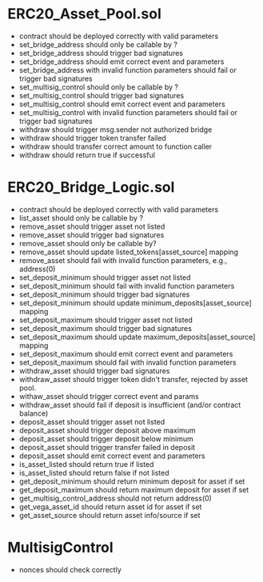 # ERC20_Asset_Pool.sol
* contract should be deployed correctly with valid parameters
* set_bridge_address should only be callable by ?
* set_bridge_address should trigger bad signatures
* set_bridge_address should emit correct event and parameters
* set_bridge_address with invalid function parameters should fail or trigger bad signatures
* set_multisig_control should only be callable by ?
* set_multisig_control should trigger bad signatures
* set_multisig_control should emit correct event and parameters
* set_multisig_control with invalid function parameters should fail or trigger bad signatures
* withdraw should trigger msg.sender not authorized bridge
* withdraw should trigger token transfer failed
* withdraw should transfer correct amount to function caller 
* withdraw should return true if successful


# ERC20_Bridge_Logic.sol
* contract should be deployed correctly with valid parameters
* list_asset should only be callable by ?
* remove_asset should trigger asset not listed
* remove_asset should trigger bad signatures
* remove_asset should only be callable by?
* remove_asset should update listed_tokens[asset_source] mapping
* remove_asset should fail with invalid function parameters, e.g., address(0)
* set_deposit_minimum should trigger asset not listed
* set_deposit_minimum should fail with invalid function parameters
* set_deposit_minimum should trigger bad signatures
* set_deposit_minimum should update minimum_deposits[asset_source] mapping
* set_deposit_maximum should trigger asset not listed
* set_deposit_maximum should trigger bad signatures
* set_deposit_maximum should update maximum_deposits[asset_source] mapping
* set_deposit_maximum should emit correct event and parameters
* set_deposit_maximum should fail with invalid function parameters
* withdraw_asset should trigger bad signatures
* withdraw_asset should trigger token didn't transfer, rejected by asset pool.
* withaw_asset should trigger correct event and params
* withdraw_asset should fail if deposit is insufficient (and/or contract balance)
* deposit_asset should trigger asset not listed
* deposit_asset should trigger deposit above maximum
* deposit_asset should trigger deposit below minimum
* deposit_asset should trigger transfer failed in deposit
* deposit_asset should emit correct event and parameters
* is_asset_listed should return true if listed
* is_asset_listed should return false if not listed
* get_deposit_minimum should return minimum deposit for asset if set
* get_deposit_maximum should return maximum deposit for asset if set 
* get_multisig_control_address should not return address(0)
* get_vega_asset_id should return asset id for asset if set
* get_asset_source should return asset info/source if set

# MultisigControl
* nonces should check correctly
